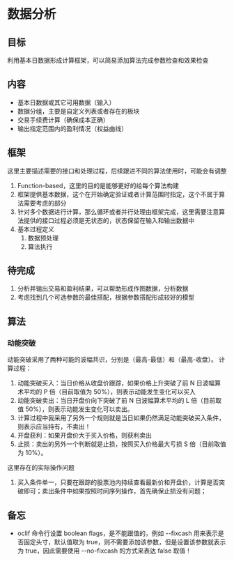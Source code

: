 # 数据分析

## 目标

利用基本日数据形成计算框架，可以简易添加算法完成参数检查和效果检查

## 内容

-   基本日数据或其它可用数据（输入）
-   数据分组，主要是自定义列表或者存在的板块
-   交易手续费计算（确保成本正确）
-   输出指定范围内的盈利情况（权益曲线）

## 框架

这里主要描述需要的接口和处理过程，后续跟进不同的算法使用时，可能会有调整

1. Function-based，这里的目的是能够更好的给每个算法构建
2. 框架提供基本数据，这个在开始确定验证或者计算范围时指定，这个不属于算法需要考虑的部分
3. 针对多个数据进行计算，那么循环或者并行处理由框架完成，这里需要注意算法提供的接口过程必须是无状态的，状态保留在输入和输出数据中
4. 基本过程定义
    1. 数据预处理
    2. 算法执行

## 待完成

1. 分析并输出交易和盈利结果，可以帮助形成作图数据，分析数据
2. 考虑找到几个可选参数的最佳搭配，根据参数搭配形成较好的模型

## 算法

### 动能突破

动能突破采用了两种可能的波幅共识，分别是（最高-最低）和（最高-收盘）。
计算过程：

1. 动能突破买入：当日价格从收盘价跟踪，如果价格上升突破了前 N 日波幅算术平均的 P 倍（目前取值为 50%），则表示动能发生变化可以买入
2. 动能突破卖出：当日开盘价向下突破了前 N 日波幅算术平均的 L 倍（目前取值 50%），则表示动能发生变化可以卖出。
3. 计算过程中我采用了另外一个规则就是当日如果仍然满足动能突破买入条件，则表示应当持有，不卖出！
4. 开盘获利：如果开盘价大于买入价格，则获利卖出
5. 止损：卖出的另外一个判断就是止损，按照买入价格最大亏损 S 倍（目前取值为 10%）。

这里存在的实际操作问题

1. 买入条件单一，只要在跟踪的股票池内持续查看最新价和开盘价，计算是否突破即可；卖出条件中如果按照时间序列操作，首先确保止损没有问题；

## 备忘

-   oclif 命令行设置 boolean flags，是不能跟值的，例如 --fixcash 用来表示是否固定头寸，默认值取为 true，则不需要添加该参数，但是设置该参数就表示为 true，因此需要使用 --no-fixcash 的方式来表达 false 取值！
